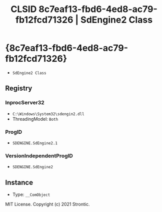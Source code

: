 ﻿---
title: "CLSID 8c7eaf13-fbd6-4ed8-ac79-fb12fcd71326 | SdEngine2 Class"
excerpt: What is COM-Object CLSID 8c7eaf13-fbd6-4ed8-ac79-fb12fcd71326?
---

# {8c7eaf13-fbd6-4ed8-ac79-fb12fcd71326}

* `SdEngine2 Class`

## Registry


### InprocServer32

* `C:\Windows\System32\sdengin2.dll`
* ThreadingModel: `Both`

### ProgID

* `SDENGINE.SdEngine2.1`

### VersionIndependentProgID

* `SDENGINE.SdEngine2`

## Instance

* Type: `__ComObject`

MIT License. Copyright (c) 2021 Strontic.


